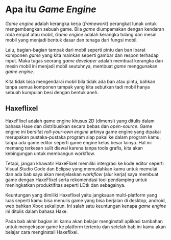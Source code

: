 # Apa itu *Game Engine*

*Game engine* adalah kerangka kerja (*framework*) perangkat lunak untuk mengembangkan
sebuah game. Bila *game* diumpamakan dengan kendaran roda empat atau mobil, *Game engine*
 adalah kerangka tulang dan mesin mobil yang menjadi bentuk dasar dan tenaga dari fungsi mobil. 

Lalu, bagian-bagian tampak dari mobil seperti pintu dan ban ibarat komponen *game* yang 
kita mainkan seperti gambar dan respon terhadap input. Maka tugas seorang *game developer* adalah membuat kerangka dan mesin mobil ini menjadi mobil seutuhnya, membuat 
*game* menggunakan *game engine*.

Kita tidak bisa mengendarai mobil bila tidak ada ban atau pintu, bahkan tanpa semua 
komponen tampak yang kita sebutkan tadi mobil hanya sebuah kumpulan besi dengan bentuk aneh.

## Haxeflixel

HaxeFlixel adalah game engine khusus 2D (dimensi) yang ditulis dalam bahasa Haxe dan distribusikan secara bebas dan *open-source*. Game engine ini bersifat *roll-your-own engine* artinya game engine yang dipakai merupakan pustaka-pustaka program siap pakai ke dalam program kamu, tanpa ada game editor seperti game engine kelas besar lainya. Hal ini memang terkesan sulit diawal karena tanpa tools grafis, kita akan 
kebingungan untuk membangun workflow. 

Tetapi, jangan khawatir HaxeFlixel memiliki intergrasi ke kode editor seperti Visual 
Studio Code dan Eclipse yang memudahkan kamu untuk memulai dan ada bab saya akan 
menjelaskan *workflow* (alur kerja) saya membuat game dengan HaxeFlixel serta 
rekomendasi tool pendamping untuk meningkatkan produktifitas seperti LDtk dan 
sebagainya.

Keuntungan yang dimiliki Haxeflixel yaitu jangkauan multi-platform yang luas seperti 
kamu bisa menulis game yang bisa berjalan di desktop, android, web bahkan Xbox sekalipun.
Ini salah satu keuntungan kenapa *game engine* ini ditulis dalam bahasa Haxe.

Pada bab akhir bagian ini kamu akan belajar menginstall aplikasi tambahan untuk 
mengekspor game ke platform tertentu dan setelah bab ini kamu akan belajar cara menginstall Haxeflixel.

